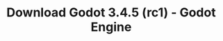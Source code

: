 ---
# Generated by /tools/generators/src/download_archive_generator !!! do not edit by hand !!!
title: 'Download Godot 3.4.5 (rc1) - Godot Engine'
type: 'download/archive'
name: '3.4.5'
flavor: 'rc1'
release_date: '2022-07-20T03:00:00-00:00'
release_notes: 'article/release-candidate-godot-3-4-5-rc-1/'
primaryPlatforms:
  - 'android.apk'
  - 'macos.universal'
  - 'windows.64'
  - 'linux_server.headless.64'
  - 'web'
  - 'templates'
links:
  android.apk:
    name: 'android.apk'
    title: 'Android'
    caption: 'APK Universal (ARM64 + ARMv7 + x86_64 + x86)'
    tags:
      - 'APK download'
      - 'ARM64/v7'
      - 'x86 (64 & 32 bit)'
    hosts:
      github_builds:
        regular: 'https://github.com/godotengine/godot-builds/releases/download/3.4.5-rc1/Godot_v3.4.5-rc1_android_editor.apk'
        mono: '#'
      github:
        regular: 'https://github.com/godotengine/godot/releases/download/3.4.5-rc1/Godot_v3.4.5-rc1_android_editor.apk'
        mono: '#'
  macos.universal:
    name: 'macos.universal'
    title: 'macOS'
    caption: 'Universal (x86_64 + Silício da Apple)'
    tags:
      - 'Intel/Apple Silicon'
      - '64 bit'
    hosts:
      github_builds:
        regular: 'https://github.com/godotengine/godot-builds/releases/download/3.4.5-rc1/Godot_v3.4.5-rc1_osx.universal.zip'
        mono: 'https://github.com/godotengine/godot-builds/releases/download/3.4.5-rc1/Godot_v3.4.5-rc1_mono_osx.universal.zip'
      github:
        regular: 'https://github.com/godotengine/godot/releases/download/3.4.5-rc1/Godot_v3.4.5-rc1_osx.universal.zip'
        mono: 'https://github.com/godotengine/godot/releases/download/3.4.5-rc1/Godot_v3.4.5-rc1_mono_osx.universal.zip'
  windows.64:
    name: 'windows.64'
    title: 'Windows'
    caption: 'Padrão (x86_64)'
    tags:
      - '64 bit'
    hosts:
      github_builds:
        regular: 'https://github.com/godotengine/godot-builds/releases/download/3.4.5-rc1/Godot_v3.4.5-rc1_win64.exe.zip'
        mono: 'https://github.com/godotengine/godot-builds/releases/download/3.4.5-rc1/Godot_v3.4.5-rc1_mono_win64.zip'
      github:
        regular: 'https://github.com/godotengine/godot/releases/download/3.4.5-rc1/Godot_v3.4.5-rc1_win64.exe.zip'
        mono: 'https://github.com/godotengine/godot/releases/download/3.4.5-rc1/Godot_v3.4.5-rc1_mono_win64.zip'
  linux_server.headless.64:
    name: 'linux_server.headless.64'
    title: 'Linux Server'
    caption: 'Headless (x86_64)'
    tags:
      - '64 bit'
      - 'Headless'
    hosts:
      github_builds:
        regular: 'https://github.com/godotengine/godot-builds/releases/download/3.4.5-rc1/Godot_v3.4.5-rc1_linux_headless.64.zip'
        mono: 'https://github.com/godotengine/godot-builds/releases/download/3.4.5-rc1/Godot_v3.4.5-rc1_mono_linux_headless_64.zip'
      github:
        regular: 'https://github.com/godotengine/godot/releases/download/3.4.5-rc1/Godot_v3.4.5-rc1_linux_headless.64.zip'
        mono: 'https://github.com/godotengine/godot/releases/download/3.4.5-rc1/Godot_v3.4.5-rc1_mono_linux_headless_64.zip'
  web:
    name: 'web'
    title: 'Editor Web'
    caption: ''
    tags:
      - 'Self-hosted'
      - 'Cross-platform'
    hosts:
      github_builds:
        regular: 'https://github.com/godotengine/godot-builds/releases/download/3.4.5-rc1/Godot_v3.4.5-rc1_web_editor.zip'
        mono: '#'
      github:
        regular: 'https://github.com/godotengine/godot/releases/download/3.4.5-rc1/Godot_v3.4.5-rc1_web_editor.zip'
        mono: '#'
  linux.64:
    name: 'linux.64'
    title: 'Linux'
    caption: 'Padrão (x86_64)'
    tags:
      - '64 bit'
    hosts:
      github_builds:
        regular: 'https://github.com/godotengine/godot-builds/releases/download/3.4.5-rc1/Godot_v3.4.5-rc1_x11.64.zip'
        mono: 'https://github.com/godotengine/godot-builds/releases/download/3.4.5-rc1/Godot_v3.4.5-rc1_mono_x11_64.zip'
      github:
        regular: 'https://github.com/godotengine/godot/releases/download/3.4.5-rc1/Godot_v3.4.5-rc1_x11.64.zip'
        mono: 'https://github.com/godotengine/godot/releases/download/3.4.5-rc1/Godot_v3.4.5-rc1_mono_x11_64.zip'
  linux.32:
    name: 'linux.32'
    title: 'Linux'
    caption: 'Padrão (x86)'
    tags:
      - '32 bit'
    hosts:
      github_builds:
        regular: 'https://github.com/godotengine/godot-builds/releases/download/3.4.5-rc1/Godot_v3.4.5-rc1_x11.32.zip'
        mono: 'https://github.com/godotengine/godot-builds/releases/download/3.4.5-rc1/Godot_v3.4.5-rc1_mono_x11_32.zip'
      github:
        regular: 'https://github.com/godotengine/godot/releases/download/3.4.5-rc1/Godot_v3.4.5-rc1_x11.32.zip'
        mono: 'https://github.com/godotengine/godot/releases/download/3.4.5-rc1/Godot_v3.4.5-rc1_mono_x11_32.zip'
  windows.32:
    name: 'windows.32'
    title: 'Windows'
    caption: 'Padrão (x86)'
    tags:
      - '32 bit'
    hosts:
      github_builds:
        regular: 'https://github.com/godotengine/godot-builds/releases/download/3.4.5-rc1/Godot_v3.4.5-rc1_win32.exe.zip'
        mono: 'https://github.com/godotengine/godot-builds/releases/download/3.4.5-rc1/Godot_v3.4.5-rc1_mono_win32.zip'
      github:
        regular: 'https://github.com/godotengine/godot/releases/download/3.4.5-rc1/Godot_v3.4.5-rc1_win32.exe.zip'
        mono: 'https://github.com/godotengine/godot/releases/download/3.4.5-rc1/Godot_v3.4.5-rc1_mono_win32.zip'
  linux_server.64:
    name: 'linux_server.64'
    title: 'Servidor Linux'
    caption: 'Padrão (x86_64)'
    tags:
      - '64 bit'
    hosts:
      github_builds:
        regular: 'https://github.com/godotengine/godot-builds/releases/download/3.4.5-rc1/Godot_v3.4.5-rc1_linux_server.64.zip'
        mono: 'https://github.com/godotengine/godot-builds/releases/download/3.4.5-rc1/Godot_v3.4.5-rc1_mono_linux_server_64.zip'
      github:
        regular: 'https://github.com/godotengine/godot/releases/download/3.4.5-rc1/Godot_v3.4.5-rc1_linux_server.64.zip'
        mono: 'https://github.com/godotengine/godot/releases/download/3.4.5-rc1/Godot_v3.4.5-rc1_mono_linux_server_64.zip'
  aar_library:
    name: 'aar_library'
    title: 'Biblioteca de AAR'
    caption: ''
    tags:
      - 'Android plugins'
      - 'Java'
      - 'Kotlin'
    hosts:
      github_builds:
        regular: 'https://github.com/godotengine/godot-builds/releases/download/3.4.5-rc1/godot-lib.3.4.5.rc1.release.aar'
        mono: 'https://github.com/godotengine/godot-builds/releases/download/3.4.5-rc1/godot-lib.3.4.5.rc1.mono.release.aar'
      github:
        regular: 'https://github.com/godotengine/godot/releases/download/3.4.5-rc1/godot-lib.3.4.5.rc1.release.aar'
        mono: 'https://github.com/godotengine/godot/releases/download/3.4.5-rc1/godot-lib.3.4.5.rc1.mono.release.aar'
  templates:
    name: 'templates'
    title: 'Modelos de exportação'
    caption: ''
    tags:
      - 'Utilizado para exportar os seus jogos para todas as plataformas suportadas'
    hosts:
      github_builds:
        regular: 'https://github.com/godotengine/godot-builds/releases/download/3.4.5-rc1/Godot_v3.4.5-rc1_export_templates.tpz'
        mono: 'https://github.com/godotengine/godot-builds/releases/download/3.4.5-rc1/Godot_v3.4.5-rc1_mono_export_templates.tpz'
      github:
        regular: 'https://github.com/godotengine/godot/releases/download/3.4.5-rc1/Godot_v3.4.5-rc1_export_templates.tpz'
        mono: 'https://github.com/godotengine/godot/releases/download/3.4.5-rc1/Godot_v3.4.5-rc1_mono_export_templates.tpz'
---
